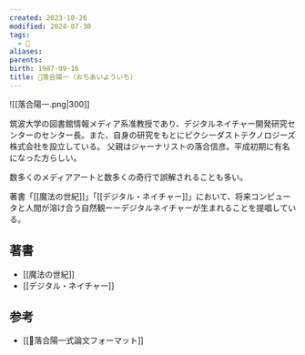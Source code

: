 ```yaml
---
created: 2023-10-26
modified: 2024-07-30
tags:
  - 👤
aliases: 
parents: 
birth: 1987-09-16
title: 👤落合陽一（おちあいよういち）
---
```

![[落合陽一.png|300]]

筑波大学の図書館情報メディア系准教授であり、デジタルネイチャー開発研究センターのセンター長。また、自身の研究をもとにピクシーダストテクノロジーズ株式会社を設立している。
父親はジャーナリストの落合信彦。平成初期に有名になった方らしい。

数多くのメディアアートと数多くの奇行で誤解されることも多い。

著書「[[魔法の世紀]]」「[[デジタル・ネイチャー]]」において、将来コンピュータと人間が溶け合う自然観ーーデジタルネイチャーが生まれることを提唱している。

## 著書
- [[魔法の世紀]]
- [[デジタル・ネイチャー]]

## 参考
- [[📑落合陽一式論文フォーマット]]